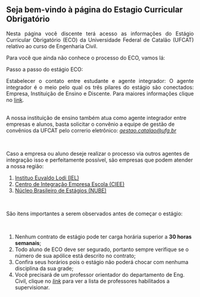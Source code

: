 ## Seja bem-vindo à página do Estagio Curricular Obrigatório

<p align="justify">Nesta página você discente terá acesso as informações do Estágio Curricular Obrigatório (ECO) da Universidade Federal de Catalão (UFCAT) relativo ao curso de Engenharia Civil.</p>

Para você que ainda não conhece o processo do ECO, vamos lá:

Passo a passo do estágio ECO:

<p align="justify">Estabelecer o contato entre estudante e agente integrador: O agente integrador é o meio pelo qual os três pilares do estágio são conectados: Empresa, Instituição de Ensino e Discente. Para maiores informações clique no <a href="https://www.cieepr.org.br/o-que-e-um-agente-de-integracao-e-qual-o-seu-papel-junto-as-empresas-e-estudantes/#:~:text=Visando%20realizar%20a%20ponte%20entre,as%20empresas%20quanto%20para%20os"
target="_blank">link</a>. <br>

<br>

A nossa instituição de ensino também atua como agente integrador entre empresas e alunos, basta solicitar o convênio a equipe de gestão de convênios da UFCAT pelo correrio eletrônico: <i>gestao.catalao@ufg.br</i><br>

<br>

Caso a empresa ou aluno deseje realizar o processo via outros agentes de integração isso e perfeitamente possível, são empresas que podem atender a nossa região:

<ol>
<li><a href="https://ielgoias.com.br/iel/home" target="_blank">Instituo Euvaldo Lodi (IEL)</a></li> 
<li><a href="https://portal.ciee.org.br" target="_blank">Centro de Integração Empresa Escola (CIEE)</a></li> 
<li><a href="https://www.nube.com.br" target="_blank">Núcleo Brasileiro de Estágios (NUBE)</a></li> 
</ol>

<br>

São itens importantes a serem observados antes de começar o estágio: <br>

<br>

<ol>
<li> Nenhum contrato de estágio pode ter carga horária superior a <b>30 horas semanais</b>;</li> 
<li> Todo aluno de ECO deve ser segurado, portanto sempre verifique se o número de sua apólice está descrito no contrato;</li> 
<li> Confira seus horários pois o estágio não poderá chocar com nenhuma disciplina da sua grade;</li> 
<li> Você precisará de um professor orientador do departamento de Eng. Civil, clique no <a href="https://deciv.catalao.ufg.br/p/6185-docentes" target="_blank"><i>link</i></a> para ver a lista de professores habilitados a supervisionar.</li> 
</ol>

<br>

</p>



